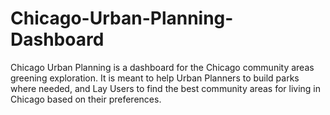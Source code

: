 # Chicago-Urban-Planning-Dashboard
Chicago Urban Planning is a dashboard for the Chicago community areas greening exploration. It is meant to help Urban Planners to build parks where needed, and Lay Users to find the best community areas for living in Chicago based on their preferences.
